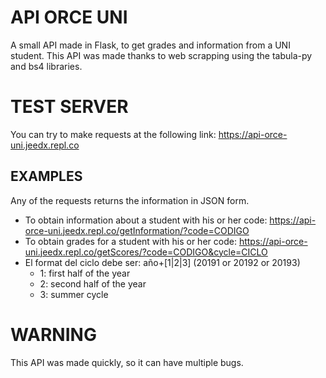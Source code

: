 # API ORCE UNI
A small API made in Flask, to get grades and information from a UNI student. This API was made thanks to web scrapping using the tabula-py and bs4 libraries.
# TEST SERVER
You can try to make requests at the following link: https://api-orce-uni.jeedx.repl.co
## EXAMPLES
Any of the requests returns the information in JSON form.
- To obtain information about a student with his or her code: https://api-orce-uni.jeedx.repl.co/getInformation/?code=CODIGO
- To obtain grades for a student with his or her code: https://api-orce-uni.jeedx.repl.co/getScores/?code=CODIGO&cycle=CICLO
- El format del ciclo debe ser: año+[1|2|3] (20191 or 20192 or 20193)
  - 1: first half of the year
  - 2: second half of the year
  - 3: summer cycle


# WARNING
This API was made quickly, so it can have multiple bugs.
